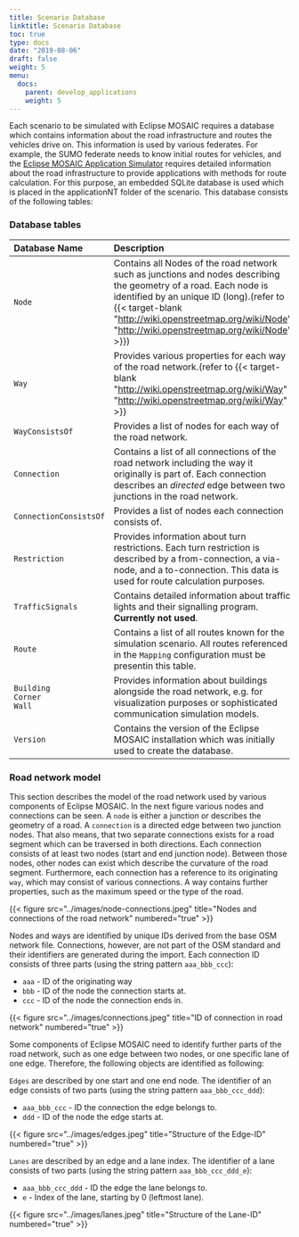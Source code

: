 ```yaml
---
title: Scenario Database
linktitle: Scenario Database
toc: true
type: docs
date: "2019-08-06"
draft: false
weight: 5
menu:
  docs:
    parent: develop_applications
    weight: 5
---
```


Each scenario to be simulated with Eclipse MOSAIC requires a database which contains information about the road infrastructure and routes the vehicles drive on. This information is used by various federates. For example, the SUMO federate needs to know initial routes for vehicles, and the [Eclipse MOSAIC Application Simulator](</docs/simulators/application_simulator/>) requires detailed information about the road infrastructure to provide applications with methods for route calculation. For this purpose, an embedded SQLite database is used which is placed in the applicationNT folder of the scenario. This database consists of the following tables:

### Database tables

| Database Name | Description |
|:------ |:--------------------------------------------- |
| `Node` | Contains all Nodes of the road network such as junctions and nodes describing the geometry of a road. Each node is identified by an unique ID (long).(refer to {{< target-blank "http://wiki.openstreetmap.org/wiki/Node" "http://wiki.openstreetmap.org/wiki/Node" >}}) |
| `Way` | Provides various properties for each way of the road network.(refer to {{< target-blank "http://wiki.openstreetmap.org/wiki/Way" "http://wiki.openstreetmap.org/wiki/Way" >}} |
| `WayConsistsOf` | Provides a list of nodes for each way of the road network. |
| `Connection` | Contains a list of all connections of the road network including the way it originally is part of. Each connection describes an *directed* edge between two junctions in the road network. |
| `ConnectionConsistsOf` | Provides a list of nodes each connection consists of. |
| `Restriction` | Provides information about turn restrictions. Each turn restriction is described by a from-connection, a via-node, and a to-connection. This data is used for route calculation purposes. |
| `TrafficSignals` | Contains  detailed  information  about  traffic  lights and their signalling program. <b>Currently not used</b>. |
| `Route` | Contains a list of all routes known for the simulation scenario. All routes referenced in the `Mapping` configuration must be presentin this table. |
| `Building` <br>`Corner` <br>`Wall` | Provides information about buildings alongside the road network, e.g. for visualization purposes or sophisticated communication simulation models. |
| `Version` | Contains the version of the Eclipse MOSAIC installation which was initially used to create the database. |

### Road network model

This section describes the model of the road network used by various components of Eclipse MOSAIC. In the next figure various nodes and connections can be seen. A `node` is either a junction or describes the geometry of a road. A `connection` is a directed edge between two junction nodes. That also means, that two separate connections exists for a road segment which can be traversed in both directions. Each connection consists of at least two nodes (start and end junction node). Between those nodes, other nodes can exist which describe the curvature of the road segment. Furthermore, each connection has a reference to its originating `way`, which may consist of various connections. A way contains further properties, such as the maximum speed or the type of the road.

{{< figure src="../images/node-connections.jpeg" title="Nodes and connections of the road network" numbered="true" >}}

Nodes and ways are identified by unique IDs derived from the base OSM network file. Connections, however, are not part of the OSM standard and their identifiers are generated during the import. Each connection ID consists of three parts (using the string pattern `aaa_bbb_ccc`):

* `aaa` - ID of the originating way
* `bbb` - ID of the node the connection starts at.
* `ccc` - ID of the node the connection ends in.

{{< figure src="../images/connections.jpeg" title="ID of connection in road network" numbered="true" >}} 

Some components of Eclipse MOSAIC need to identify further parts of the road network, such as one edge between two nodes, or one specific lane of one edge. Therefore, the following objects are identified as following:

`Edges` are described by one start and one end node. The identifier of an edge consists of two parts (using the string pattern `aaa_bbb_ccc_ddd`):

* `aaa_bbb_ccc` - ID the connection the edge belongs to.
* `ddd` - ID of the node the edge starts at.

{{< figure src="../images/edges.jpeg" title="Structure of the Edge-ID" numbered="true" >}}

`Lanes` are described by an edge and a lane index. The identifier of a lane consists of two parts (using the string pattern `aaa_bbb_ccc_ddd_e`):

* `aaa_bbb_ccc_ddd` - ID the edge the lane belongs to.
* `e` - Index of the lane, starting by 0 (leftmost lane).

{{< figure src="../images/lanes.jpeg" title="Structure of the Lane-ID" numbered="true" >}}